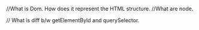 //What is Dom. How does it represent the HTML structure.
//What are node.

// What is diff b/w getElementById and querySelector.

